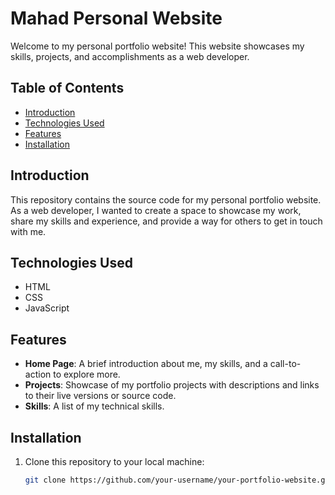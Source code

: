 # Mahad Personal Website

Welcome to my personal portfolio website! This website showcases my skills, projects, and accomplishments as a web developer.

## Table of Contents
- [Introduction](#introduction)
- [Technologies Used](#technologies-used)
- [Features](#features)
- [Installation](#installation)

## Introduction

This repository contains the source code for my personal portfolio website. As a web developer, I wanted to create a space to showcase my work, share my skills and experience, and provide a way for others to get in touch with me.

## Technologies Used

- HTML
- CSS
- JavaScript

## Features

- **Home Page**: A brief introduction about me, my skills, and a call-to-action to explore more.
- **Projects**: Showcase of my portfolio projects with descriptions and links to their live versions or source code.
- **Skills**: A list of my technical skills.

## Installation

1. Clone this repository to your local machine:

   ```bash
   git clone https://github.com/your-username/your-portfolio-website.git
